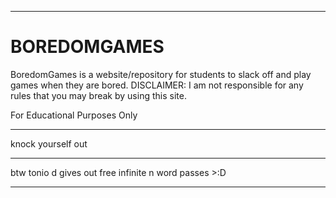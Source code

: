 <hr>
<h1>BOREDOMGAMES</h1>
BoredomGames is a website/repository for students to slack off and play games when they are bored. DISCLAIMER: I am not responsible for any rules that you may break by using this site. 

For Educational Purposes Only 

<hr>

knock yourself out 

<hr>

btw tonio d gives out free infinite n word passes >:D 

<hr>
